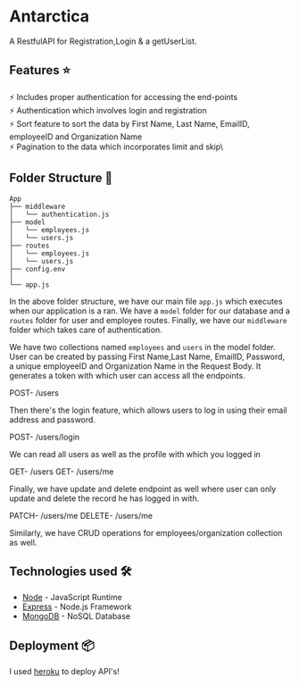 # Antarctica

A RestfulAPI for Registration,Login & a getUserList.
## Features ⭐

⚡️ Includes proper authentication for accessing the end-points\
⚡️ Authentication which involves login and registration\
⚡️ Sort feature to sort the data by First Name, Last Name, EmailID, employeeID and Organization Name\
⚡️ Pagination to the data which incorporates limit and skip\


## Folder Structure :file_folder:

```
App
├── middleware
│   └── authentication.js
├── model
│   └── employees.js
│   └── users.js
├── routes
│   └── employees.js
│   └── users.js
├── config.env
│   
└── app.js

```
In the above folder structure, we have our main file `app.js` which executes when our application is a ran.
We have a `model` folder for our database and a `routes` folder for user and employee routes.
Finally, we have our `middleware` folder which takes care of authentication.

We have two collections named `employees` and `users` in the model folder.
User can be created by passing First Name,Last Name, EmailID, Password, a unique employeeID and Organization Name in the Request Body.
It generates a token with which user can access all the endpoints.

POST- /users

Then there's the login feature, which allows users to log in using their email address and password.

POST- /users/login

We can read all users as well as the profile with which you logged in

GET- /users
GET- /users/me

Finally, we have update and delete endpoint as well where user can only update and delete the record he has logged in with.

PATCH- /users/me
DELETE- /users/me

Similarly, we have CRUD operations for employees/organization collection as well.

## Technologies used 🛠️

- [Node](https://nodejs.org/en/) - JavaScript Runtime
- [Express](https://expressjs.com/) - Node.js Framework
- [MongoDB](https://www.mongodb.com/) - NoSQL Database

## Deployment 📦

I used [heroku](https://dashboard.heroku.com/apps) to deploy API's!
